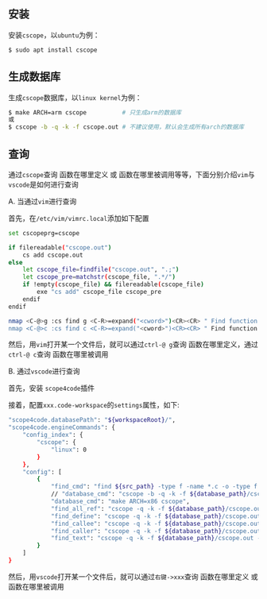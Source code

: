 ## 安装

安装`cscope`，以`ubuntu`为例：

```bash
$ sudo apt install cscope
```

## 生成数据库

生成`cscope`数据库，以`linux kernel`为例：

```bash
$ make ARCH=arm cscope          # 只生成arm的数据库
或
$ cscope -b -q -k -f cscope.out # 不建议使用，默认会生成所有arch的数据库
```

## 查询

通过`cscope`查询 函数在哪里定义 或 函数在哪里被调用等等，下面分别介绍`vim`与`vscode`是如何进行查询

A. 当通过`vim`进行查询

首先，在`/etc/vim/vimrc.local`添加如下配置

```bash
set cscopeprg=cscope

if filereadable("cscope.out")
    cs add cscope.out
else
    let cscope_file=findfile("cscope.out", ".;")
    let cscope_pre=matchstr(cscope_file, ".*/")
    if !empty(cscope_file) && filereadable(cscope_file)
        exe "cs add" cscope_file cscope_pre
    endif
endif

nmap <C-@>g :cs find g <C-R>=expand("<cword>")<CR><CR> " Find function definition
nmap <C-@>c :cs find c <C-R>=expand("<cword>")<CR><CR> " Find function call
```

然后，用`vim`打开某一个文件后，就可以通过`ctrl-@ g`查询 函数在哪里定义，通过`ctrl-@ c`查询 函数在哪里被调用

B. 通过`vscode`进行查询

首先，安装 `scope4code`插件

接着，配置`xxx.code-workspace`的`settings`属性，如下:

```bash
"scope4code.databasePath": "${workspaceRoot}/",
"scope4code.engineCommands": {
    "config_index": {
        "cscope": {
            "linux": 0
        }
    },
    "config": [
        {
            "find_cmd": "find ${src_path} -type f -name *.c -o -type f -name *.h -o -type f -name *.cpp -o -type f -name *.cc -o -type f -name *.mm",
            // "database_cmd": "cscope -b -q -k -f ${database_path}/cscope.out",
            "database_cmd": "make ARCH=x86 cscope",
            "find_all_ref": "cscope -q -k -f ${database_path}/cscope.out -L0 ${text}",
            "find_define": "cscope -q -k -f ${database_path}/cscope.out -L1 ${text}",
            "find_callee": "cscope -q -k -f ${database_path}/cscope.out -L2 ${text}",
            "find_caller": "cscope -q -k -f ${database_path}/cscope.out -L3 ${text}",
            "find_text": "cscope -q -k -f ${database_path}/cscope.out -L4 ${text}"
        }
    ]
}
```

然后，用`vscode`打开某一个文件后，就可以通过`右键->xxx`查询 函数在哪里定义 或 函数在哪里被调用

